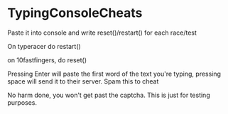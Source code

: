 # TypingConsoleCheats
Paste it into console and write reset()/restart() for each race/test

On typeracer do restart()

on 10fastfingers, do reset()

Pressing Enter will paste the first word of the text you're typing, pressing space will send it to their server. Spam this to cheat

No harm done, you won't get past the captcha. This is just for testing purposes.


